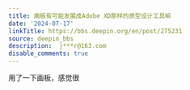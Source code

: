 ```yaml
---
title: 画板有可能发展成Adobe XD那样的原型设计工具嘛
date: '2024-07-17'
linkTitle: https://bbs.deepin.org/en/post/275231
source: deepin_bbs
description:  j***r@163.com 
disable_comments: true
---
```

用了一下画板，感觉很
